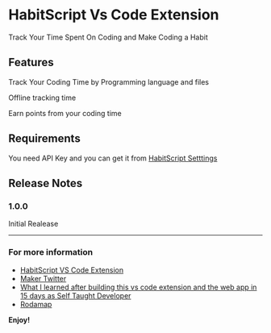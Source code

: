 # HabitScript Vs Code Extension

Track Your Time Spent On Coding and Make Coding a Habit

## Features

Track Your Coding Time by Programming language and files

Offline tracking time

Earn points from your coding time


## Requirements

You need API Key and you can get it from  [HabitScript Setttings](https://habit-script.herokuapp.com/signup)


## Release Notes



### 1.0.0

Initial Realease



-----------------------------------------------------------------------------------------------------------

### For more information

* [HabitScript VS Code Extension](http://code.visualstudio.com/docs/languages/markdown)
* [Maker Twitter](https://twitter.com/IliasHaddad3)
* [What I learned after building this vs code extension and the web app in 15 days as Self Taught Developer](https://medium.com/@iliashaddad/what-i-learned-after-building-my-first-product-in-15-days-as-self-taught-developer-ec856e72b05)
* [Rodamap](https://trello.com/b/7OUdaaeZ/habitscript-roadmap)


**Enjoy!**
